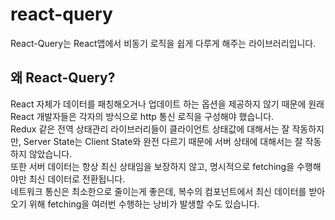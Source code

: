 # react-query

React-Query는 React앱에서 비동기 로직을 쉽게 다루게 해주는 라이브러리입니다.

 ## 왜 React-Query?
 React 자체가 데이터를 패칭해오거나 업데이트 하는 옵션을 제공하지 않기 때문에 원래 React 개발자들은 각자의 방식으로 http 통신 로직을 구성해야 했습니다. <br>
 Redux 같은 전역 상태관리 라이브러리들이 클라이언트 상태값에 대해서는 잘 작동하지만,
 Server State는 Client State와 완전 다르기 때문에 서버 상태에 대해서는 잘 작동하지 않았습니다. <br>
 또한 서버 데이터는 항상 최신 상태임을 보장하지 않고, 명시적으로 fetching을 수행해야만 최신 데이터로 전환됩니다. <br>
 네트워크 통신은 최소한으로 줄이는게 좋은데, 복수의 컴포넌트에서 최신 데이터를 받아오기 위해 fetching을 여러번 수행하는 낭비가 발생할 수도 있습니다.
